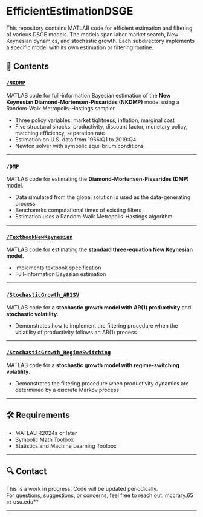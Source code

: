 # EfficientEstimationDSGE

This repository contains MATLAB code for efficient estimation and filtering of various DSGE models. The models span labor market search, New Keynesian dynamics, and stochastic growth. Each subdirectory implements a specific model with its own estimation or filtering routine.

## 📁 Contents

### [`/NKDMP`](./tree/main/NKDMP)
MATLAB code for full-information Bayesian estimation of the **New Keynesian Diamond-Mortensen-Pissarides (NKDMP)** model using a Random-Walk Metropolis-Hastings sampler.

- Three policy variables: market tightness, inflation, marginal cost  
- Five structural shocks: productivity, discount factor, monetary policy, matching efficiency, separation rate  
- Estimation on U.S. data from 1966:Q1 to 2019:Q4  
- Newton solver with symbolic equilibrium conditions

---

### [`/DMP`](./tree/main/DMP)
MATLAB code for estimating the **Diamond-Mortensen-Pissarides (DMP)** model.

- Data simulated from the global solution is used as the data-generating process  
- Benchamrks computational times of existing filters 
- Estimation uses a Random-Walk Metropolis-Hastings algorithm

---

### [`/TextbookNewKeynesian`](./tree/main/TextbookNewKeynesian)
MATLAB code for estimating the **standard three-equation New Keynesian model**.

- Implements textbook specification  
- Full-information Bayesian estimation

---

### [`/StochasticGrowth_AR1SV`](./tree/main/StochasticGrowth_AR1SV)
MATLAB code for a **stochastic growth model with AR(1) productivity** and **stochastic volatility**.

- Demonstrates how to implement the filtering procedure when the volatility of productivity follows an AR(1) process

---

### [`/StochasticGrowth_RegimeSwitching`](./tree/main/StochasticGrowth_RegimeSwitching)
MATLAB code for a **stochastic growth model with regime-switching volatility**.

- Demonstrates the filtering procedure when productivity dynamics are determined by a discrete Markov process

---

## 🛠 Requirements

- MATLAB R2024a or later  
- Symbolic Math Toolbox  
- Statistics and Machine Learning Toolbox

---

## 🔍 Contact

This is a work in progress. Code will be updated periodically.  
For questions, suggestions, or concerns, feel free to reach out: mccrary.65 `at` osu.edu**


---

